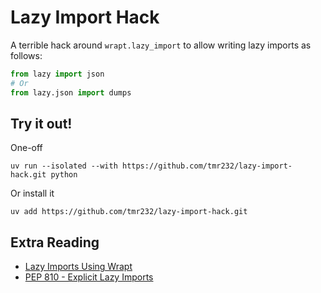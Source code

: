 # Lazy Import Hack

A terrible hack around `wrapt.lazy_import` to allow writing lazy imports as follows:

```python
from lazy import json
# Or
from lazy.json import dumps
```

## Try it out!

One-off

```shell
uv run --isolated --with https://github.com/tmr232/lazy-import-hack.git python
```

Or install it

```shell
uv add https://github.com/tmr232/lazy-import-hack.git
```

## Extra Reading

- [Lazy Imports Using Wrapt](https://grahamdumpleton.me/posts/2025/10/lazy-imports-using-wrapt/)
- [PEP 810 - Explicit Lazy Imports](https://peps.python.org/pep-0810/)
